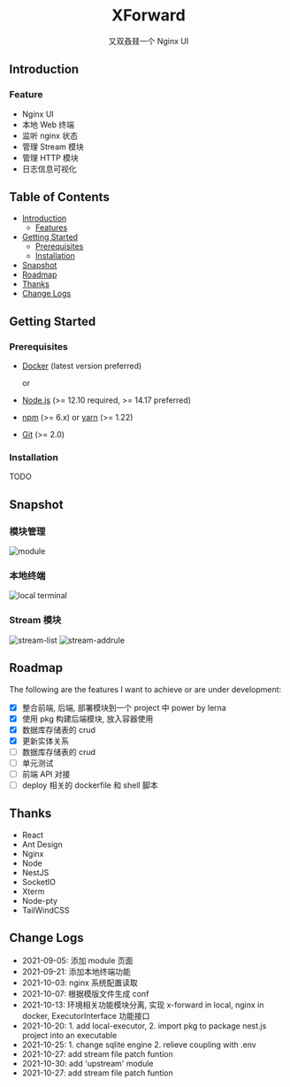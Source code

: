 <div align="center">
  <h1>XForward</h1>
  <p align="center">又双叒叕一个 Nginx UI</p>
</div>

## Introduction

### Feature

-   Nginx UI
-   本地 Web 终端
-   监听 nginx 状态
-   管理 Stream 模块
-   管理 HTTP 模块
-   日志信息可视化

## Table of Contents

-   [Introduction](#introduction)
    -   [Features](#features)
-   [Getting Started](#getting-started)
    -   [Prerequisites](#prerequisites)
    -   [Installation](#installation)
-   [Snapshot](#snapshot)
-   [Roadmap](#roadmap)
-   [Thanks](#thanks)
-   [Change Logs](#change-logs)

## Getting Started

### Prerequisites

-   [Docker](https://docs.docker.com/engine/install/) (latest version preferred)

    or

-   [Node.js](https://nodejs.org) (>= 12.10 required, >= 14.17 preferred)
-   [npm](https://www.npmjs.com) (>= 6.x) or [yarn](https://yarnpkg.com) (>= 1.22)
-   [Git](https://git-scm.com) (>= 2.0)

### Installation

TODO

## Snapshot

### 模块管理

![module](https://github.com/ZingerLittleBee/x-forward-frontend/blob/master/snapshot/module.png?raw=true)

### 本地终端

![local terminal](https://github.com/ZingerLittleBee/x-forward-frontend/blob/master/snapshot/terminal.png?raw=true)

### Stream 模块

![stream-list](https://github.com/ZingerLittleBee/x-forward-frontend/blob/master/snapshot/stream.png?raw=true)
![stream-addrule](https://github.com/ZingerLittleBee/x-forward-frontend/blob/master/snapshot/add-rule.png?raw=true)

## Roadmap

The following are the features I want to achieve or are under development:

-   [x] 整合前端, 后端, 部署模块到一个 project 中 power by lerna
-   [x] 使用 pkg 构建后端模块, 放入容器使用
-   [x] 数据库存储表的 crud
-   [x] 更新实体关系
-   [ ] 数据库存储表的 crud
-   [ ] 单元测试
-   [ ] 前端 API 对接
-   [ ] deploy 相关的 dockerfile 和 shell 脚本

## Thanks

-   React
-   Ant Design
-   Nginx
-   Node
-   NestJS
-   SocketIO
-   Xterm
-   Node-pty
-   TailWindCSS

## Change Logs

-   2021-09-05: 添加 module 页面
-   2021-09-21: 添加本地终端功能
-   2021-10-03: nginx 系统配置读取
-   2021-10-07: 根据模版文件生成 conf
-   2021-10-13: 环境相关功能模块分离, 实现 x-forward in local, nginx in docker, ExecutorInterface 功能接口
-   2021-10-20: 1. add local-executor, 2. import pkg to package nest.js project into an executable
-   2021-10-25: 1. change sqlite engine 2. relieve coupling with .env
-   2021-10-27: add stream file patch funtion
-   2021-10-30: add 'upstream' module
-   2021-10-27: add stream file patch funtion
